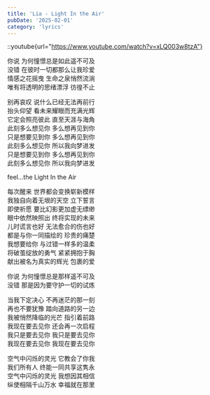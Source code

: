 ```yaml
---
title: 'Lia - Light In the Air'
pubDate: '2025-02-01'
category: 'lyrics'
---
```


::youtube{url="https://www.youtube.com/watch?v=xLQ003w8tzA"}

你说 为何憧憬总是如此遥不可及<br />
没错 在彼时一切都那么让我珍爱<br />
情感之花摇曳 生命之泉悄然流淌<br />
唯有将透明的思绪漂浮 彷徨不止<br />

别再哀叹 说什么已经无法再前行<br />
抬头仰望 看未来耀眼而充满光辉<br />
它定会照亮彼此 直至天涯与海角<br />
此刻多么想见你 多么想再见到你<br />
只是想要见到你 多么想再见到你<br />
此刻多么想见你 所以我向梦进发<br />
只是想要见到你 多么想再见到你<br />
此刻多么想见你 所以我向梦进发<br />

feel...the Light In the Air<br />

每次醒来 世界都会变换崭新模样<br />
我独自向着无垠的天空 立下誓言<br />
即使祈愿 要比幻影更加虚无缥缈<br />
眼中依然映照出 终将实现的未来<br />
儿时谎言也好 无法愈合的伤也好<br />
都是与你一同描绘的 珍贵的痛楚<br />
我想要给你 与过错一样多的温柔<br />
将破茧绽放的勇气 紧紧拥抱于胸<br />
献出被名为真实的辉光 包裹的爱<br />

你说 为何憧憬总是那样遥不可及<br />
没错 那是因为要守护一切的试炼<br />

当我下定决心 不再迷茫的那一刻<br />
再也不要犹豫 踏向道路的另一边<br />
我被悄然降临的光芒 指引着前路<br />
我现在要去见你 还会再一次启程<br />
我只是要去见你 我只是要去见你<br />
我现在要去见你 我现在要去见你<br />

空气中闪烁的灵光 它教会了你我<br />
我们所有人 终能一同共享这隽永<br />
空气中闪烁的灵光 我想因其相信<br />
纵使相隔千山万水 幸福就在那里<br />
